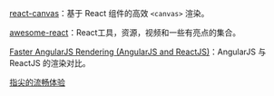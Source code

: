 [react-canvas](https://github.com/flipboard/react-canvas)：基于 React 组件的高效 `<canvas>` 渲染。

[awesome-react](https://github.com/enaqx/awesome-react)：React工具，资源，视频和一些有亮点的集合。

[Faster AngularJS Rendering (AngularJS and ReactJS)](http://www.williambrownstreet.net/blog/2014/04/faster-angularjs-rendering-angularjs-and-reactjs/)：AngularJS 与 ReactJS 的渲染对比。

[指尖的流畅体验](http://www.w3cplus.com/mobile/mobile-web.html)
